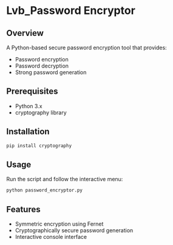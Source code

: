 # Lvb_Password Encryptor

## Overview
A Python-based secure password encryption tool that provides:
- Password encryption
- Password decryption
- Strong password generation

## Prerequisites
- Python 3.x
- cryptography library

## Installation
```bash
pip install cryptography
```

## Usage
Run the script and follow the interactive menu:
```bash
python password_encryptor.py
```

## Features
- Symmetric encryption using Fernet
- Cryptographically secure password generation
- Interactive console interface
